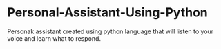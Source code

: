 # Personal-Assistant-Using-Python
Personak assistant created using python language that will listen to your voice and learn what to respond.
